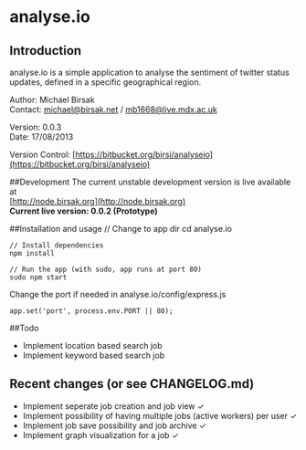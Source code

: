# analyse.io
## Introduction
analyse.io is a simple application to analyse the sentiment of twitter status updates, defined in a specific geographical region.

Author: Michael Birsak  
Contact: [michael@birsak.net](mailto:michael@birsak.net) / [mb1668@live.mdx.ac.uk](mailto:mb1668@live.mdx.ac.uk)

Version: 0.0.3  
Date: 17/08/2013

Version Control: [https://bitbucket.org/birsi/analyseio](https://bitbucket.org/birsi/analyseio)

##Development
The current unstable development version is live available at  
[http://node.birsak.org](http://node.birsak.org)  
**Current live version: 0.0.2 (Prototype)**

##Installation and usage
    // Change to app dir
    cd analyse.io

    // Install dependencies
    npm install

    // Run the app (with sudo, app runs at port 80)
    sudo npm start

Change the port if needed in analyse.io/config/express.js

    app.set('port', process.env.PORT || 80);

##Todo
* Implement location based search job
* Implement keyword based search job

## Recent changes (or see CHANGELOG.md)
* Implement seperate job creation and job view ✓
* Implement possibility of having multiple jobs (active workers) per user ✓
* Implement job save possibility and job archive ✓
* Implement graph visualization for a job ✓
